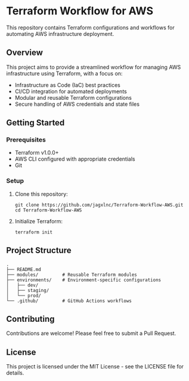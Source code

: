 # Terraform Workflow for AWS

This repository contains Terraform configurations and workflows for automating AWS infrastructure deployment.

## Overview

This project aims to provide a streamlined workflow for managing AWS infrastructure using Terraform, with a focus on:

- Infrastructure as Code (IaC) best practices
- CI/CD integration for automated deployments
- Modular and reusable Terraform configurations
- Secure handling of AWS credentials and state files

## Getting Started

### Prerequisites

- Terraform v1.0.0+
- AWS CLI configured with appropriate credentials
- Git

### Setup

1. Clone this repository:
   ```
   git clone https://github.com/jagxlnc/Terraform-Workflow-AWS.git
   cd Terraform-Workflow-AWS
   ```

2. Initialize Terraform:
   ```
   terraform init
   ```

## Project Structure

```
.
├── README.md
├── modules/         # Reusable Terraform modules
├── environments/    # Environment-specific configurations
│   ├── dev/
│   ├── staging/
│   └── prod/
└── .github/         # GitHub Actions workflows
```

## Contributing

Contributions are welcome! Please feel free to submit a Pull Request.

## License

This project is licensed under the MIT License - see the LICENSE file for details.